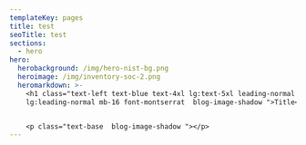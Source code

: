 ```yaml
---
templateKey: pages
title: test
seoTitle: test
sections:
  - hero
hero:
  herobackground: /img/hero-nist-bg.png
  heroimage: /img/inventory-soc-2.png
  heromarkdown: >-
    <h1 class="text-left text-blue text-4xl lg:text-5xl leading-normal
    lg:leading-normal mb-16 font-montserrat  blog-image-shadow ">Title</h1>


    <p class="text-base  blog-image-shadow "></p>
---
```

